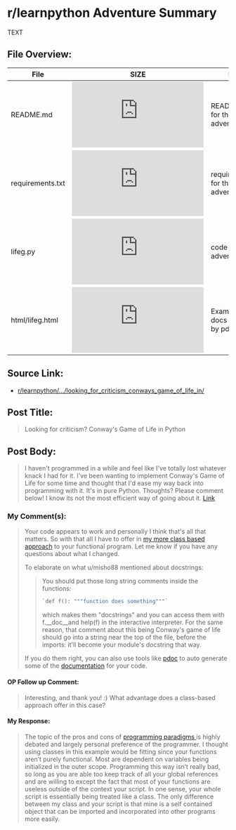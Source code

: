 # r/learnpython Adventure Summary
  TEXT

## File Overview:
  File | SIZE | BRIEF
--- | --- | ---
README.md | ![GitHub file size in bytes](https://img.shields.io/github/size/Phillyclause89/reddit_scripts/looking_for_criticism_conways_game_of_life_in/README.md?style=plastic) | README.md file for this adventure.
requirements.txt | ![GitHub file size in bytes](https://img.shields.io/github/size/Phillyclause89/reddit_scripts/looking_for_criticism_conways_game_of_life_in/requirements.txt?style=plastic) | requirements.txt for this adventure.
lifeg.py | ![GitHub file size in bytes](https://img.shields.io/github/size/Phillyclause89/reddit_scripts/looking_for_criticism_conways_game_of_life_in/lifeg.py?style=plastic) | code for this adventure.
html/lifeg.html | ![GitHub file size in bytes](https://img.shields.io/github/size/Phillyclause89/reddit_scripts/looking_for_criticism_conways_game_of_life_in/html/lifeg.html?style=plastic) | Example html docs generated by pdoc.
  
## Source Link:
  * [ r/learnpython/.../looking_for_criticism_conways_game_of_life_in/ ]( https://www.reddit.com/r/learnpython/comments/e5ag24/looking_for_criticism_conways_game_of_life_in/ )
  
## Post Title:
  > Looking for criticism? Conway's Game of Life in Python
  
## Post Body:
  > I haven't programmed in a while and feel like I've totally lost whatever knack I had for it. I've been wanting to implement Conway's Game of Life for some time and thought that I'd ease my way back into programming with it. It's in pure Python. Thoughts? Please comment below! I know its not the most efficient way of going about it.
  > [Link](https://pastebin.com/x83euzwM)

### My Comment(s):
  > Your code appears to work and personally I think that's all that matters. So with that all I have to offer in [my more class based approach](https://pastebin.com/BLWiumKW) to your functional program.  Let me know if you have any questions about what I changed.
  >
  > To elaborate on what u/misho88 mentioned about docstrings:
  >
  > > You should put those long string comments inside the functions:  
  > > ```Python 
  > >`def f(): """function does something"""`  
  > > ```
  > >which makes them "docstrings" and you can access them with f.\_\_doc\_\_and help(f) in the interactive interpreter. For the same reason, that comment about this being Conway's game of life should go into a string near the top of the file, before the imports: it'll become your module's docstring that way.
  > 
  > If you do them right, you can also use tools like  [pdoc](https://pdoc3.github.io/pdoc/)  to auto generate some of the [documentation](https://pste.eu/p/djNY.html) for your code.
  #### OP Follow up Comment:
  > Interesting, and thank you! :) What advantage does a class-based approach offer in this case?
  #### My Response:
  > The topic of the pros and cons of [programming paradigms ](https://en.wikipedia.org/wiki/Comparison_of_programming_paradigms?wprov=sfti1) is highly debated and largely personal preference of the programmer. I thought using classes in this example would be fitting since your functions aren’t purely functional. Most are dependent on variables being initialized in the outer scope.   Programming this way isn’t really bad, so long as you are able too keep track of all your global references and are willing to except the fact that most of your functions are useless outside of the context your script. In one sense, your whole script is essentially being treated like a class. The only difference between my class and your script is that mine is a self contained object that can be imported and incorporated into other programs more easily.